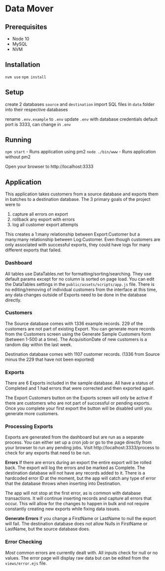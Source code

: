 # Data Mover

## Prerequisites

* Node 10
* MySQL
* NVM

## Installation
`nvm use`
`npm install`

## Setup
create 2 databases `source` and `destination`
import SQL files in `data` folder into their respective databases

rename `.env.example` to `.env`
update `.env` with database credentials
default port is 3333, can change in `.env`


## Running
`npm start` - Runs application using pm2
`node ./bin/www` - Runs application without pm2

Open your browser to http://localhost:3333


## Application

This application takes customers from a source database and exports them in batches to a destination database. The 3 primary goals of the project were to
  1. capture all errors on export
  2. rollback any export with errors
  3. log all customer export attempts

This creates a 1:many relationship between Export:Customer but a many:many relationship between Log:Customer. Even though customers are only associated with successful exports, they could have logs for many different exports that failed.


### Dashboard

All tables use DataTables.net for formatting/sorting/searching. They use default params except for no column is sorted on page load. You can edit the DataTables settings in the `public/assets/scripts/app.js` file. There is no editing/removing of individual customers from the interface at this time, any data changes outside of Exports need to be done in the database directly.

### Customers

The Source database comes with 1336 example records. 229 of the customers are not part of existing Export. You can generate more records from the Customers screen using the Generate Sample Customers form (between 1-500 at a time). The AcquisitionDate of new customers is a random day within the last week.

Destination database comes with 1107 customer records. (1336 from Source minus the 229 that have not been exported)

### Exports

There are 6 Exports included in the sample database. All have a status of Completed and 1 had errors that were corrected and then exported again.

The Export Customers button on the Exports screen will only be active if there are customers who are not part of successful or pending exports. Once you complete your first export the button will be disabled until you generate more customers.

### Processing Exports

Exports are generated from the dashboard but are run as a separate process. You can either set up a cron job or go to the page directly from your browser to run any pending jobs. Visit http://localhost:3333/process to check for any exports that need to be run.

**Errors**
If there are errors during an export the entire export will be rolled back. The export will log the errors and be marked as Complete. The destination database will not have any records added to it. There is a hardcoded error ID at the moment, but the app will catch any type of error that the database throws when inserting into Destination.

The app will not stop at the first error, as is common with database transactions. It will continue inserting records and capture all errors that occur. This will allow for the changes to happen in bulk and not require constantly creating new exports while fixing data issues.

**Generate Errors**
If you change a FirstName or LastName to null the export will fail. The destination database does not allow Nulls in FirstName or LastName, but the source database does.

### Error Checking

*Most* common errors are currently dealt with. All inputs check for null or no values. The error page will display raw data but can be edited from the `views/error.ejs` file.

